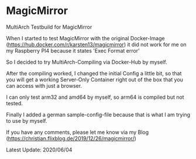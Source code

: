 # MagicMirror
MultiArch Testbuild for MagicMirror

When I started to test MagicMirror with the original Docker-Image (https://hub.docker.com/r/karsten13/magicmirror) it did not work for me on my Raspberry PI4 because it states 'Exec Format error'

So I decided to try MultiArch-Compiling via Docker-Hub by myself.

After the compiling worked, I changed the initial Config a little bit, so that you will get a working Server-Only Container right out of the box that you can access with just a browser.

I can only test arm32 and amd64 by myself, so arm64 is compiled but not tested.

Finally I added a german sample-config-file because that is what I am trying to use by myself.

If you have any comments, please let me know via my Blog (https://christian.flixblog.de/2019/12/26/magicmirror/)

Latest Update: 2020/06/04